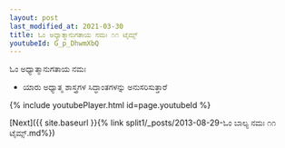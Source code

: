 ```yaml
---
layout: post
last_modified_at: 2021-03-30
title: ಓಂ ಅಧ್ಯಾತ್ಮಾನುಗತಾಯ ನಮಃ ೧೧ ಟೈಮ್ಸ್
youtubeId: G_p_DhwmXbQ
---
```

 
 
 ಓಂ ಅಧ್ಯಾತ್ಮಾನುಗತಾಯ ನಮಃ  
 
 -  ಯಾರು ಅಧ್ಯಾತ್ಮ ಶಾಸ್ತ್ರಗಳ ಸಿದ್ಧಾಂತಗಳನ್ನು ಅನುಸರಿಸುತ್ತಾರೆ 
 
  
 
  
 
 
 
 
 
 


{% include youtubePlayer.html id=page.youtubeId %}
 
[Next]({{ site.baseurl }}{% link  split1/_posts/2013-08-29-ಓಂ ಬಾಲ್ಯ ನಮಃ ೧೧ ಟೈಮ್ಸ್.md%})
 
